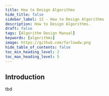 ```yaml
---
title: How to Design Algorithms
hide_title: false
sidebar_label: 13 - How to Design Algorithms
description: How to Design Algorithms.
draft: false
tags: [Algorithm Design Manual]
keywords: [algorithms]
image: https://github.com/farlowdw.png
hide_table_of_contents: false
toc_min_heading_level: 2
toc_max_heading_level: 5
---
```


## Introduction

tbd

